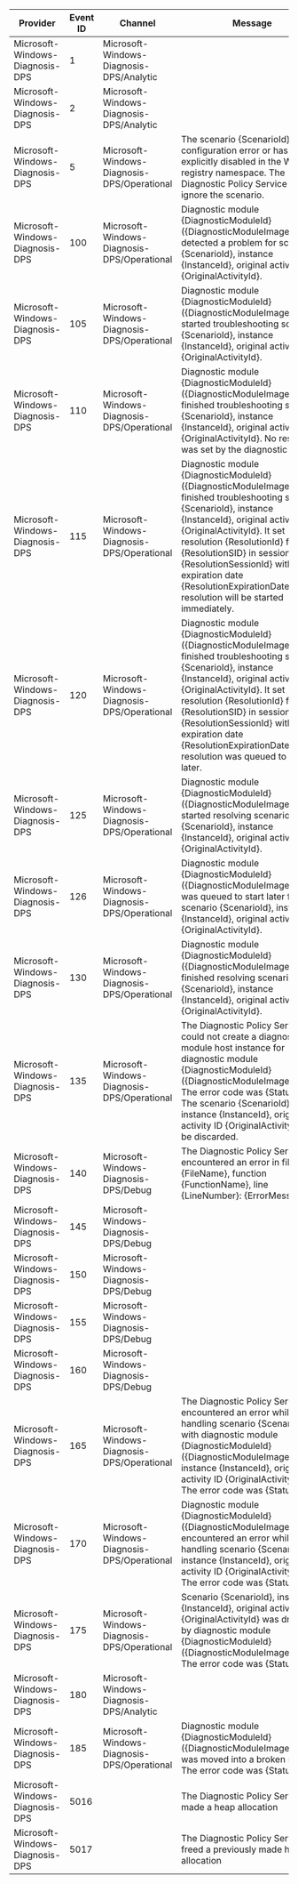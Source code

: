 Provider                         |  Event ID  |  Channel                                      |  Message
---------------------------------|------------|-----------------------------------------------|----------------------------------------------------------------------------------------------------------------------------------------------------------------------------------------------------------------------------------------------------------------------------------------------------------------------------------------------------------------------------------
Microsoft-Windows-Diagnosis-DPS  |  1         |  Microsoft-Windows-Diagnosis-DPS/Analytic     |
Microsoft-Windows-Diagnosis-DPS  |  2         |  Microsoft-Windows-Diagnosis-DPS/Analytic     |
Microsoft-Windows-Diagnosis-DPS  |  5         |  Microsoft-Windows-Diagnosis-DPS/Operational  |  The scenario {ScenarioId} has a configuration error or has been explicitly disabled in the WDI registry namespace.  The Diagnostic Policy Service will ignore the scenario.
Microsoft-Windows-Diagnosis-DPS  |  100       |  Microsoft-Windows-Diagnosis-DPS/Operational  |  Diagnostic module {DiagnosticModuleId} ({DiagnosticModuleImageName}) detected a problem for scenario {ScenarioId}, instance {InstanceId}, original activity ID {OriginalActivityId}.
Microsoft-Windows-Diagnosis-DPS  |  105       |  Microsoft-Windows-Diagnosis-DPS/Operational  |  Diagnostic module {DiagnosticModuleId} ({DiagnosticModuleImageName}) started troubleshooting scenario {ScenarioId}, instance {InstanceId}, original activity ID {OriginalActivityId}.
Microsoft-Windows-Diagnosis-DPS  |  110       |  Microsoft-Windows-Diagnosis-DPS/Operational  |  Diagnostic module {DiagnosticModuleId} ({DiagnosticModuleImageName}) finished troubleshooting scenario {ScenarioId}, instance {InstanceId}, original activity ID {OriginalActivityId}.  No resolution was set by the diagnostic module.
Microsoft-Windows-Diagnosis-DPS  |  115       |  Microsoft-Windows-Diagnosis-DPS/Operational  |  Diagnostic module {DiagnosticModuleId} ({DiagnosticModuleImageName}) finished troubleshooting scenario {ScenarioId}, instance {InstanceId}, original activity ID {OriginalActivityId}.  It set resolution {ResolutionId} for user {ResolutionSID} in session {ResolutionSessionId} with expiration date {ResolutionExpirationDate}.  The resolution will be started immediately.
Microsoft-Windows-Diagnosis-DPS  |  120       |  Microsoft-Windows-Diagnosis-DPS/Operational  |  Diagnostic module {DiagnosticModuleId} ({DiagnosticModuleImageName}) finished troubleshooting scenario {ScenarioId}, instance {InstanceId}, original activity ID {OriginalActivityId}.  It set resolution {ResolutionId} for user {ResolutionSID} in session {ResolutionSessionId} with expiration date {ResolutionExpirationDate}.  The resolution was queued to start later.
Microsoft-Windows-Diagnosis-DPS  |  125       |  Microsoft-Windows-Diagnosis-DPS/Operational  |  Diagnostic module {DiagnosticModuleId} ({DiagnosticModuleImageName}) started resolving scenario {ScenarioId}, instance {InstanceId}, original activity ID {OriginalActivityId}.
Microsoft-Windows-Diagnosis-DPS  |  126       |  Microsoft-Windows-Diagnosis-DPS/Operational  |  Diagnostic module {DiagnosticModuleId} ({DiagnosticModuleImageName}) was queued to start later for scenario {ScenarioId}, instance {InstanceId}, original activity ID {OriginalActivityId}.
Microsoft-Windows-Diagnosis-DPS  |  130       |  Microsoft-Windows-Diagnosis-DPS/Operational  |  Diagnostic module {DiagnosticModuleId} ({DiagnosticModuleImageName}) finished resolving scenario {ScenarioId}, instance {InstanceId}, original activity ID {OriginalActivityId}.
Microsoft-Windows-Diagnosis-DPS  |  135       |  Microsoft-Windows-Diagnosis-DPS/Operational  |  The Diagnostic Policy Service could not create a diagnostic module host instance for diagnostic module {DiagnosticModuleId} ({DiagnosticModuleImageName}).  The error code was {StatusCode}.  The scenario {ScenarioId}, instance {InstanceId}, original activity ID {OriginalActivityId} will be discarded.
Microsoft-Windows-Diagnosis-DPS  |  140       |  Microsoft-Windows-Diagnosis-DPS/Debug        |  The Diagnostic Policy Service encountered an error in file {FileName}, function {FunctionName}, line {LineNumber}: {ErrorMessage}.
Microsoft-Windows-Diagnosis-DPS  |  145       |  Microsoft-Windows-Diagnosis-DPS/Debug        |
Microsoft-Windows-Diagnosis-DPS  |  150       |  Microsoft-Windows-Diagnosis-DPS/Debug        |
Microsoft-Windows-Diagnosis-DPS  |  155       |  Microsoft-Windows-Diagnosis-DPS/Debug        |
Microsoft-Windows-Diagnosis-DPS  |  160       |  Microsoft-Windows-Diagnosis-DPS/Debug        |
Microsoft-Windows-Diagnosis-DPS  |  165       |  Microsoft-Windows-Diagnosis-DPS/Operational  |  The Diagnostic Policy Service encountered an error while handling scenario {ScenarioId} with diagnostic module {DiagnosticModuleId} ({DiagnosticModuleImageName}), instance {InstanceId}, original activity ID {OriginalActivityId}. The error code was {StatusCode}.
Microsoft-Windows-Diagnosis-DPS  |  170       |  Microsoft-Windows-Diagnosis-DPS/Operational  |  Diagnostic module {DiagnosticModuleId} ({DiagnosticModuleImageName}) encountered an error while handling scenario {ScenarioId}, instance {InstanceId}, original activity ID {OriginalActivityId}.  The error code was {StatusCode}.
Microsoft-Windows-Diagnosis-DPS  |  175       |  Microsoft-Windows-Diagnosis-DPS/Operational  |  Scenario {ScenarioId}, instance {InstanceId}, original activity ID {OriginalActivityId} was dropped by diagnostic module {DiagnosticModuleId} ({DiagnosticModuleImageName}). The error code was {StatusCode}.
Microsoft-Windows-Diagnosis-DPS  |  180       |  Microsoft-Windows-Diagnosis-DPS/Analytic     |
Microsoft-Windows-Diagnosis-DPS  |  185       |  Microsoft-Windows-Diagnosis-DPS/Operational  |  Diagnostic module {DiagnosticModuleId} ({DiagnosticModuleImageName}) was moved into a broken state. The error code was {StatusCode}.
Microsoft-Windows-Diagnosis-DPS  |  5016      |                                               |  The Diagnostic Policy Service just made a heap allocation
Microsoft-Windows-Diagnosis-DPS  |  5017      |                                               |  The Diagnostic Policy Service just freed a previously made heap allocation